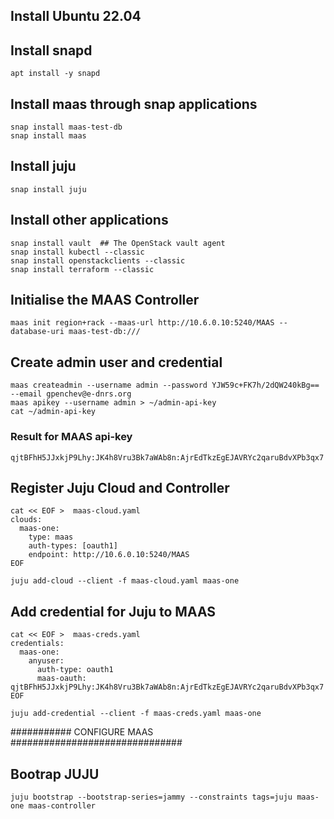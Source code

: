 ## Install Ubuntu 22.04
## Install snapd
```
apt install -y snapd 
```
## Install maas through snap applications
```
snap install maas-test-db
snap install maas
```
## Install juju
```
snap install juju
```
## Install other applications
```
snap install vault  ## The OpenStack vault agent
snap install kubectl --classic 
snap install openstackclients --classic
snap install terraform --classic
```
## Initialise the MAAS Controller
```
maas init region+rack --maas-url http://10.6.0.10:5240/MAAS --database-uri maas-test-db:///
```
## Create admin user and credential
```
maas createadmin --username admin --password YJW59c+FK7h/2dQW240kBg== --email gpenchev@e-dnrs.org 
maas apikey --username admin > ~/admin-api-key
cat ~/admin-api-key
```
### Result for MAAS api-key 
```
qjtBFhH5JJxkjP9Lhy:JK4h8Vru3Bk7aWAb8n:AjrEdTkzEgEJAVRYc2qaruBdvXPb3qx7
```
## Register Juju Cloud and Controller
```
cat << EOF >  maas-cloud.yaml
clouds:
  maas-one:
    type: maas
    auth-types: [oauth1]
    endpoint: http://10.6.0.10:5240/MAAS
EOF
```
```
juju add-cloud --client -f maas-cloud.yaml maas-one
```
## Add credential for Juju to MAAS
```
cat << EOF >  maas-creds.yaml
credentials:	
  maas-one:
    anyuser:
      auth-type: oauth1
      maas-oauth: qjtBFhH5JJxkjP9Lhy:JK4h8Vru3Bk7aWAb8n:AjrEdTkzEgEJAVRYc2qaruBdvXPb3qx7
EOF
```
```
juju add-credential --client -f maas-creds.yaml maas-one
```

########### CONFIGURE MAAS ###############################

## Bootrap JUJU
```
juju bootstrap --bootstrap-series=jammy --constraints tags=juju maas-one maas-controller
```

